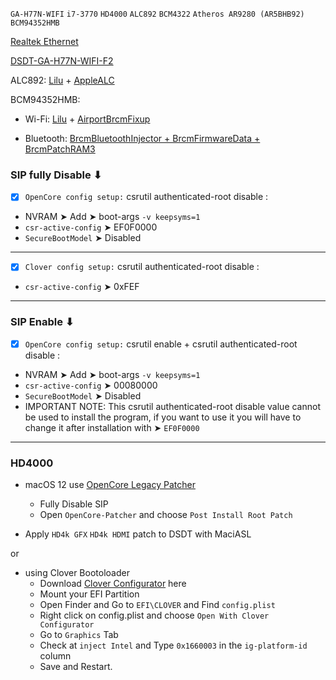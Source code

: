 `GA-H77N-WIFI` `i7-3770` `HD4000` `ALC892` `BCM4322` `Atheros AR9280 (AR5BHB92)` `BCM94352HMB`

[Realtek Ethernet](https://bitbucket.org/RehabMan/os-x-realtek-network)

[DSDT-GA-H77N-WIFI-F2](https://www.tonymacx86.com/dsdt-database)

ALC892: [Lilu](https://github.com/vit9696/Lilu) + [AppleALC](https://github.com/acidanthera/AppleALC)

BCM94352HMB: 

- Wi-Fi: [Lilu](https://github.com/vit9696/Lilu) + [AirportBrcmFixup](https://github.com/acidanthera/AirportBrcmFixup)

- Bluetooth: [BrcmBluetoothInjector + BrcmFirmwareData + BrcmPatchRAM3](https://github.com/acidanthera/BrcmPatchRAM)

###  SIP fully Disable ⬇︎
- [x] `OpenCore config setup:` csrutil authenticated-root disable : 
- NVRAM ➤ Add ➤ boot-args `-v keepsyms=1`
- `csr-active-config` ➤ EF0F0000
- `SecureBootModel`  ➤ Disabled
--------------------------------------------------------------
- [x] `Clover config setup:` csrutil authenticated-root disable :
- `csr-active-config` ➤ 0xFEF
--------------------------------------------------------------
###  SIP Enable ⬇︎ 
- [x] `OpenCore config setup:` csrutil enable + csrutil authenticated-root disable :
- NVRAM ➤ Add ➤ boot-args `-v keepsyms=1`
- `csr-active-config` ➤ 00080000 
- `SecureBootModel`  ➤ Disabled
- IMPORTANT NOTE: This csrutil authenticated-root disable value cannot be used to install the program, if you want to use it you will have to change it after installation with ➤  `EF0F0000`
--------------------------------------------------------------

### HD4000

- macOS 12 use [OpenCore Legacy Patcher](https://github.com/dortania/OpenCore-Legacy-Patcher)
	- Fully Disable SIP
	- Open `OpenCore-Patcher` and choose `Post Install Root Patch`

- Apply `HD4k GFX` `HD4k HDMI` patch to DSDT with MaciASL

or

- using Clover Bootoloader
	- Download [Clover Configurator](https://mackie100projects.altervista.org/download-clover-configurator) here
	- Mount your EFI Partition
	- Open Finder and Go to `EFI\CLOVER` and Find `config.plist`
	- Right click on config.plist and choose `Open With Clover Configurator`
	- Go to `Graphics` Tab
	- Check at `inject Intel` and Type `0x1660003` in the `ig-platform-id` column
	- Save and Restart.